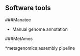 Software tools
--------------------------------------------

###Manatee

* Manual genome annotation

###MetAmos

*metagenomics assembly pipeline


